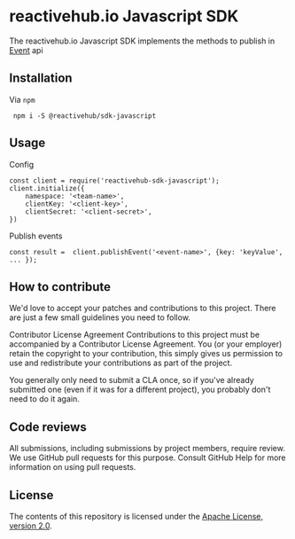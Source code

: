 # reactivehub.io Javascript SDK

The reactivehub.io Javascript SDK implements the methods to publish in [Event](https://docs.reactivehub.io/guide/events) api 

## Installation

Via ```npm```

``` npm i -S @reactivehub/sdk-javascript```

## Usage

Config

```
const client = require('reactivehub-sdk-javascript');
client.initialize({
    namespace: '<team-name>',
    clientKey: '<client-key>',
    clientSecret: '<client-secret>',
})
```

Publish events
```
const result =  client.publishEvent('<event-name>', {key: 'keyValue', ... });
```

## How to contribute
We'd love to accept your patches and contributions to this project. There are just a few small guidelines you need to follow.

Contributor License Agreement
Contributions to this project must be accompanied by a Contributor License Agreement. You (or your employer) retain the copyright to your contribution, this simply gives us permission to use and redistribute your contributions as part of the project.

You generally only need to submit a CLA once, so if you've already submitted one (even if it was for a different project), you probably don't need to do it again.

## Code reviews
All submissions, including submissions by project members, require review. We use GitHub pull requests for this purpose. Consult GitHub Help for more information on using pull requests.

## License

The contents of this repository is licensed under the
[Apache License, version 2.0](http://www.apache.org/licenses/LICENSE-2.0).





